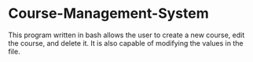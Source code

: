 # Course-Management-System
This program written in bash allows the user to create a new course, edit the course, and delete it. It is also capable of modifying the values in the file.

